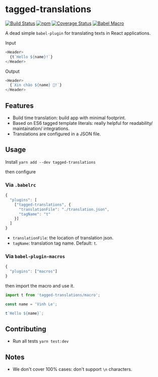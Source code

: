 # tagged-translations
[![Build Status](https://img.shields.io/travis/vinhlh/tagged-translations.svg?style=flat-square)](https://travis-ci.org/vinhlh/tagged-translations) [![npm](https://img.shields.io/npm/v/tagged-translations.svg?style=flat-square)](https://www.npmjs.com/package/tagged-translations) [![Coverage Status](https://img.shields.io/coveralls/github/vinhlh/tagged-translations.svg?style=flat-square)](https://coveralls.io/github/vinhlh/tagged-translations?branch=master) [![Babel Macro](https://img.shields.io/badge/babel--macro-%F0%9F%8E%A3-f5da55.svg?style=flat-square)](https://github.com/kentcdodds/babel-plugin-macros)

A dead simple `babel-plugin` for translating texts in React applications.

Input
```js
<Header>
  {t`Hello ${name}!`}
</Header>
```

Output
```js
<Header>
  {`Xin chào ${name} 🤣!`}
</Header>
```

## Features
- Build time translation: build app with minimal footprint.
- Based on ES6 tagged template literals: really helpful for readability/ maintaination/ integrations.
- Translations are configured in a JSON file.

## Usage
Install
`yarn add --dev tagged-translations`

then configure

### Via `.babelrc`

```js
{
  "plugins": [
    ["tagged-translations", {
      "translationFile": "./translation.json",
      "tagName": "t"
    }]
  ]
}
```

- `translationFile`: the location of translation json.
- `tagName`: translation tag name. Default: `t`.

### Via `babel-plugin-macros`

```js
{
  "plugins": ["macros"]
}
```

then import the macro and use it.

```js
import t from 'tagged-translations/macro';

const name = 'Vinh Le';

t`Hello ${name}`;
```

## Contributing
- Run all tests
`yarn test:dev`

## Notes
- We don't cover 100% cases: don't support `\n` characters.
